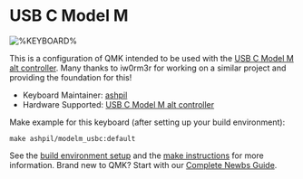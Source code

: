 # USB C Model M

![%KEYBOARD%](https://raw.githubusercontent.com/ashpil/Model-M-Type-C-Controller/master/images/render.png)

This is a configuration of QMK intended to be used with the [USB C Model M alt controller](https://github.com/ashpil/Model-M-Type-C-Controller "USB C Model M alt controller"). Many thanks to iw0rm3r for working on a similar project and providing the foundation for this!

* Keyboard Maintainer: [ashpil](https://github.com/ashpil)
* Hardware Supported: [USB C Model M alt controller](https://github.com/ashpil/Model-M-Type-C-Controller)

Make example for this keyboard (after setting up your build environment):

    make ashpil/modelm_usbc:default

See the [build environment setup](https://docs.qmk.fm/#/getting_started_build_tools) and the [make instructions](https://docs.qmk.fm/#/getting_started_make_guide) for more information. Brand new to QMK? Start with our [Complete Newbs Guide](https://docs.qmk.fm/#/newbs).